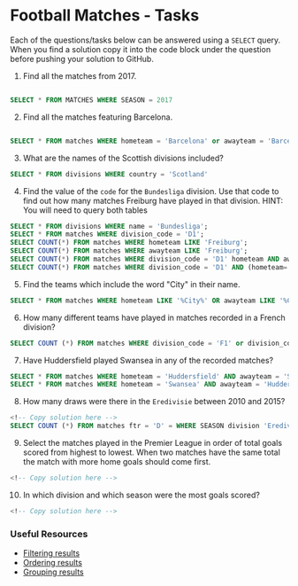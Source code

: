 # Football Matches - Tasks

Each of the questions/tasks below can be answered using a `SELECT` query. When you find a solution copy it into the code block under the question before pushing your solution to GitHub.

1) Find all the matches from 2017.

```sql

SELECT * FROM MATCHES WHERE SEASON = 2017

```

2) Find all the matches featuring Barcelona.

```sql

SELECT * FROM matches WHERE hometeam = 'Barcelona' or awayteam = 'Barcelona'
```

3) What are the names of the Scottish divisions included?

```sql
SELECT * FROM divisions WHERE country = 'Scotland' 

```

4) Find the value of the `code` for the `Bundesliga` division. Use that code to find out how many matches Freiburg have played in that division. HINT: You will need to query both tables

```sql
SELECT * FROM divisions WHERE name = 'Bundesliga'; 
SELECT * FROM matches WHERE division_code = 'D1'; 
SELECT COUNT(*) FROM matches WHERE hometeam LIKE 'Freiburg';
SELECT COUNT(*) FROM matches WHERE awayteam LIKE 'Freiburg';
SELECT COUNT(*) FROM matches WHERE division_code = 'D1' hometeam AND awayteam;
SELECT COUNT(*) FROM matches WHERE division_code = 'D1' AND (hometeam='Freiburg' OR awayteam='Freiburg');

```

5) Find the teams which include the word "City" in their name. 

```sql
SELECT * FROM matches WHERE hometeam LIKE '%City%' OR awayteam LIKE '%City%';


```

6) How many different teams have played in matches recorded in a French division?

```sql
SELECT COUNT (*) FROM matches WHERE division_code = 'F1' or division_code = 'F2';


```

7) Have Huddersfield played Swansea in any of the recorded matches?

```sql
SELECT * FROM matches WHERE hometeam = 'Huddersfield' AND awayteam = 'Swansea';
SELECT * FROM matches WHERE hometeam = 'Swansea' AND awayteam = 'Huddersfield';

```

8) How many draws were there in the `Eredivisie` between 2010 and 2015?

```sql
<!-- Copy solution here -->
SELECT COUNT (*) FROM matches ftr = 'D' = WHERE SEASON division 'Eredivisie' 

```

9) Select the matches played in the Premier League in order of total goals scored from highest to lowest. When two matches have the same total the match with more home goals should come first.

```sql
<!-- Copy solution here -->


```

10) In which division and which season were the most goals scored?

```sql
<!-- Copy solution here -->


```

### Useful Resources

- [Filtering results](https://www.w3schools.com/sql/sql_where.asp)
- [Ordering results](https://www.w3schools.com/sql/sql_orderby.asp)
- [Grouping results](https://www.w3schools.com/sql/sql_groupby.asp)